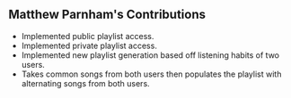 ## Matthew Parnham's Contributions
* Implemented public playlist access.
* Implemented private playlist access.
* Implemented new playlist generation based off listening habits of two users.
* Takes common songs from both users then populates the playlist with alternating songs from both users.
